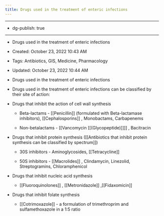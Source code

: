 ```yaml
---
title: Drugs used in the treatment of enteric infections
---
```


- --

- dg-publish: true

- --

- Drugs used in the treatment of enteric infections

- Created: October 23, 2022 10:43 AM

- Tags: Antibiotics, GIS, Medicine, Pharmacology

- Updated: October 23, 2022 10:44 AM

- Drugs used in the treatment of enteric infections

- Drugs used in the treatment of enteric infections can be classified by their site of action:

- Drugs that inhibit the action of cell wall synthesis
	 - Beta-lactams - [[Penicillin]]  (formulated with Beta-lactamase inhibitors), [[Cephalosporins]] , Monobactams, Carbapenems

	 - Non-betalactams - [[Vancomycin [[(Glycopeptide)]]]] , Bacitracin

- Drugs that inhibit protein synthesis ([[Antibiotics that inhibit protein synthesis can be classified by spectrum]])
	 - 30S inhibitors - Aminoglycosides, [[Tetracycline]]

	 - 50S inhibitors - [[Macrolides]] , Clindamycin, Linezolid, Streptogramins, Chloramphenicol

- Drugs that inhibit nucleic acid synthesis
	 - [[Fluoroquinolones]] , [[Metronidazole]] ,[[Fidaxomicin]]

- Drugs that inhibit folate synthesis
	 - [[Cotrimoxazole]]  - a formulation of trimethroprim and sulfamethoxazole in a 1:5 ratio
